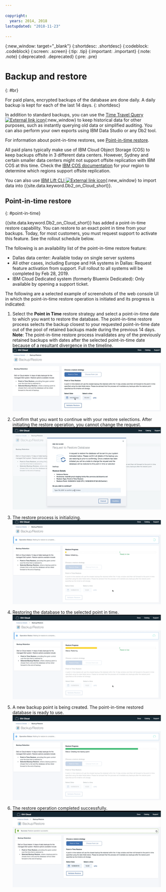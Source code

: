 ```yaml
---

copyright:
  years: 2014, 2018
lastupdated: "2018-11-23"

---
```


<!-- Attribute definitions --> 
{:new_window: target="_blank"}
{:shortdesc: .shortdesc}
{:codeblock: .codeblock}
{:screen: .screen}
{:tip: .tip}
{:important: .important}
{:note: .note}
{:deprecated: .deprecated}
{:pre: .pre}

# Backup and restore
{: #br}

For paid plans, encrypted backups of the database are done daily. A daily backup is kept for each of the last 14 days.
{: shortdesc}

In addition to standard backups, you can use the [Time Travel Query ![External link icon](../../icons/launch-glyph.svg "External link icon")](https://developer.ibm.com/answers/questions/426878/how-do-i-use-time-travel-query-in-db2-or-db2-on-cl.html){:new_window} to keep historical data for other purposes, such as instantly querying old data or simplified auditing. You can also perform your own exports using IBM Data Studio or any Db2 tool.
 
For information about point-in-time restores, see [Point-in-time restore](#point-in-time).

All paid plans typically make use of IBM Cloud Object Storage (COS) to keep backups offsite in 3 different data centers. However, Sydney and certain smaller data centers might not support offsite replication with IBM COS at this time. Check the [IBM COS documentation](/docs/services/cloud-object-storage/basics/endpoints.html#select-regions-and-endpoints) for your region to determine which regions support offsite replication.

<!-- Retained backups are used by IBM for system recovery purposes in the event of a disaster or system loss. Use the [Time Travel Query ![External link icon](../../icons/launch-glyph.svg "External link icon")](https://developer.ibm.com/answers/questions/426878/how-do-i-use-time-travel-query-in-db2-or-db2-on-cl.html){:new_window} to keep historical data for your own purposes. In addition, you can also perform your own exports using IBM Data Studio or any Db2 tool. -->

<!-- To store your backups offsite at a remote storage site, make a request to IBM Support. -->

You can also use [IBM Lift CLI ![External link icon](../../icons/launch-glyph.svg "External link icon")](https://lift.ng.bluemix.net/){:new_window} to import data into {{site.data.keyword.Db2_on_Cloud_short}}.

## Point-in-time restore
{: #point-in-time}

{{site.data.keyword.Db2_on_Cloud_short}} has added a point-in-time restore capability. You can restore to an exact point in time from your backups. Today, for most customers, you must request support to activate this feature. See the rollout schedule below.

The following is an availability list of the point-in-time restore feature:
- Dallas data center: Available today on single server systems
- All other cases, including Europe and HA systems in Dallas: Request feature activation from support. Full rollout to all systems will be completed by Feb 28, 2019.
- IBM Cloud Dedicated system (formerly Bluemix Dedicated): Only available by opening a support ticket.

The following are a selected example of screenshots of the web console UI in which the point-in-time restore operation is initiated and its progress is indicated:

1. Select the **Point in Time** restore strategy and select a point-in-time date to which you want to restore the database. The point-in-time restore process selects the backup closest to your requested point-in-time date out of the pool of retained backups made during the previous 14 days. **Note**: The point-in-time restore process invalidates any of the previously retained backups with dates after the selected point-in-time date because of a resultant divergence in the timeline.
![View of the highlighted selection of the point-in-time restore strategy](images/pit_restore_1.png)

2. Confirm that you want to continue with your restore selections. After initiating the restore operation, you cannot change the request.  
![View of the point-in-time restore confirmation dialog](images/pit_restore_2.png)

3. The restore process is initializing. 
![View of the point-in-time restore initialization](images/pit_restore_3.png)

4. Restoring the database to the selected point in time.
![View of the progress of the point-in-time restore](images/pit_restore_4.png)

5. A new backup point is being created. The point-in-time restored database is ready to use.
![View of the creation of the new backup point](images/pit_restore_5.png)

6. The restore operation completed successfully.
![View of the successful completion of the restore operation](images/pit_restore_6.png)

